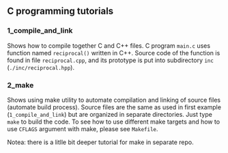 ## C programming tutorials

### 1_compile_and_link
Shows how to compile together C and C++ files.
C program `main.c` uses function named `reciprocal()` written in C++. 
Source code of the function is found in file `reciprocal.cpp`, and 
its prototype is put into subdirectory `inc` (`./inc/reciprocal.hpp`).

### 2_make
Shows using make utility to automate compilation and linking of source
files (automate build process). Source files are the same as used in first
example (`1_compile_and_link`) but are organized in separate directories.
Just type `make` to build the code. To see how to use different make targets 
and how to use `CFLAGS` argument with make, please see `Makefile`. 

Notea: there is a litlle bit deeper tutorial for make in separate repo.


